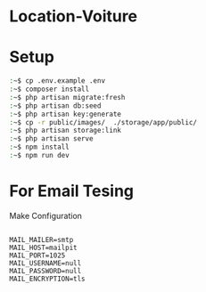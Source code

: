 # Location-Voiture

# Setup 
```bash
:~$ cp .env.example .env 
:~$ composer install 
:~$ php artisan migrate:fresh
:~$ php artisan db:seed
:~$ php artisan key:generate
:~$ cp -r public/images/  ./storage/app/public/
:~$ php artisan storage:link
:~$ php artisan serve
:~$ npm install 
:~$ npm run dev 
```

# For Email Tesing 
Make Configuration 
```

MAIL_MAILER=smtp
MAIL_HOST=mailpit
MAIL_PORT=1025
MAIL_USERNAME=null
MAIL_PASSWORD=null
MAIL_ENCRYPTION=tls 

```
